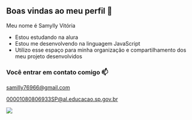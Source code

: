 ## Boas vindas ao meu perfil 🍒

Meu nome é Samylly Vitória

 
- Estou estudando na alura
- Estou me desenvolvendo na linguagem JavaScript
- Utilizo esse espaço para minha organização e compartilhamento dos meu projeto desenvolvidos

 ### Você entrar em contato comigo 📫

 samilly76966@gmail.com
 
 00001080806933SP@al.educacao.sp.gov.br

![](https://media1.tenor.com/m/blr6FM6KdrYAAAAd/baby-annoyed.gif)
